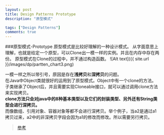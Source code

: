 ```yaml
---
layout: post
title: Design Patterns Prototype
description: "原型模式"

tags: ["Design Patterns"]
comments: true
---
```

###原型模式-Prototype
原型模式是比较好理解的一种设计模式。
从字面意思上理解，也就是给定一个原型，可以Clone出一模一样的实例。并且在内存中存在两份。
原型模式在Clone的过程中，并不通过构造函数。
![Alt text]({{ site.url }}/images/dp/partten_chart3.png)

一模一样之所以带引号，原因是存在**浅拷贝**和**深拷贝**的问题。   
在Java中Object类就很好的运用到了原型模式。Object中有一个clone的方法。子类继承了Object后，并且需要实现Cloneable接口，就可以通过调用clone方法来实现拷贝。   
**clone方法只会对java中的8种基本类型以及它们的封装类型、另外还有String类型会进行深拷贝。**    
而像数组、引用对象、容器对象等都不会进行深拷贝。举个例子，当a2是通过a1拷贝过来，a2中的非深拷贝字段会因为a1的修改而修改。所以需要另行拷贝。


> [参考](http://home.cnblogs.com/group/topic/13210.html)